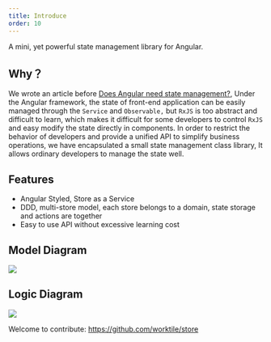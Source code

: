 ```yaml
---
title: Introduce
order: 10
---
```


A mini, yet powerful state management library for Angular.

## Why？

We wrote an article before [Does Angular need state management?](https://zhuanlan.zhihu.com/p/45121775), Under the Angular framework, the state of front-end application can be easily managed through the `Service` and `Observable,` but `RxJS` is too abstract and difficult to learn, which makes it difficult for some developers to control `RxJS` and easy modify the state directly in components. In order to restrict the behavior of developers and provide a unified API to simplify business operations, we have encapsulated a small state management class library, It allows ordinary developers to manage the state well.

## Features
- Angular Styled, Store as a Service
- DDD, multi-store model, each store belongs to a domain, state storage and actions are together
- Easy to use API without excessive learning cost

## Model Diagram
![](assets/images/overview-structure.png)

## Logic Diagram
![](assets/images/store-structure.png)

Welcome to contribute: https://github.com/worktile/store
